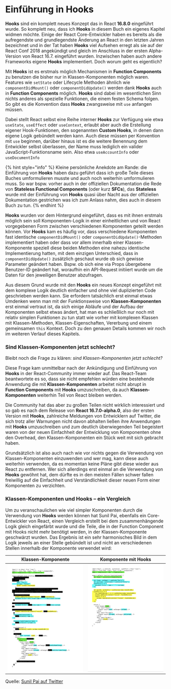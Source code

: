 # Einführung in Hooks

**Hooks** sind ein komplett neues Konzept das in React **16.8.0** eingeführt wurde. So komplett neu, dass ich **Hooks** in diesem Buch ein eigenes Kapitel widmen möchte. Einige der React Core-Entwickler haben es bereits als die aufregendste und grundlegendste Änderung an React in den letzten Jahren bezeichnet und in der Tat haben **Hooks** viel Aufsehen erregt als sie auf der React Conf 2018 angekündigt und gleich im Anschluss in der ersten Alpha-Version von React 16.7. eingeführt wurden. Inzwischen haben auch andere Frameworks eigene **Hooks** implementiert. Doch worum geht es eigentlich?

Mit **Hooks** ist es erstmals möglich Mechanismen in **Function Components** zu benutzen die bisher nur in Klassen-Komponenten möglich waren. Features wie `setState` oder Lifecycle Methoden ähnlich wie `componentDidMount()` oder `componentDidUpdate()` werden dank **Hooks** auch in **Function Components** möglich. **Hooks** sind dabei im wesentlichen Sinn nichts anderes als spezielle Funktionen, die einem festen Schema folgen. So gibt es die Konvention dass **Hooks** zwangsweise mit `use` anfangen müssen. 

Dabei stellt React selbst eine Reihe interner **Hooks** zur Verfügung wie etwa `useState`, `useEffect` oder `useContext`, erlaubt aber auch die Erstellung eigener Hook-Funktionen, den sogenannten **Custom Hooks**, in denen dann eigene Logik gebündelt werden kann. Auch diese müssen per Konvention mit `use` beginnen, darüber hinaus ist es die weitere Benennung dem Entwickler selbst überlassen, der Name muss lediglich ein valider JavaScript-Funktionsname sein. Also etwa `useAccountInfo` oder `useDocumentInfo`

{% hint style="info" %}
Kleine persönliche Anekdote am Rande: die Einführung von **Hooks** haben dazu geführt dass ich große Teile dieses Buches umformulieren musste und auch noch weiterhin umformulieren muss. So war bspw. vorher auch in der offiziellen Dokumentation die Rede von **Stateless Functional Components** \(oder kurz **SFCs**\), das **Stateless** wurde mit der Einführung von **Hooks** quasi über Nacht aus der offiziellen Dokumentation gestrichen was ich zum Anlass nahm, dies auch in diesem Buch zu tun. 
{% endhint %}

**Hooks** wurden vor dem Hintergrund eingeführt, dass es mit ihnen erstmals möglich sein soll Komponenten-Logik in einer einheitlichen und von React vorgegebenen Form zwischen verschiedenen Komponenten geteilt werden können. Vor **Hooks** kam es häufig vor, dass verschiedene Komponenten fast identische `componentDidMount()` oder `componentDidUpdate()`-Methoden implementiert haben oder dass vor allem innerhalb einer Klassen-Komponente speziell diese beiden Methoden eine nahezu identische Implementierung hatten, mit dem einzigen Unterschied, dass in `componentDidUpdate()` zusätzlich geschaut wurde ob sich gewisse Parameter geändert haben. Bspw. ob sich eine via Props übergebene Benutzer-ID geändert hat, woraufhin ein API-Request initiiert wurde um die Daten für den jeweiligen Benutzer abzufragen.

Aus diesem Grund wurde mit den **Hooks** ein neues Konzept eingeführt mit dem komplexe Logik deutlich einfacher und ohne viel duplizierten Code geschrieben werden kann. Sie erfordern tatsächlich erst einmal etwas Umdenken wenn man mit der Funktionsweise von **Klassen-Komponenten** erst einmal vertraut ist, da sich einige Abläufe und der Aufbau der Komponenten selbst etwas ändert, hat man es schließlich nur noch mit relativ simplen Funktionen zu tun statt wie vorher mit komplexen Klassen mit Klassen-Methoden, Klassen-Eigenschaften, Vererbung und einem gemeinsamen `this` Kontext. Doch zu den genauen Details kommen wir noch im weiteren Verlauf dieses Kapitels.

### Sind Klassen-Komponenten jetzt schlecht?

Bleibt noch die Frage zu klären: _sind Klassen-Komponenten jetzt schlecht?_ 

Diese Frage kam unmittelbar nach der Ankündigung und Einführung von **Hooks** in der React-Community immer wieder auf. Das React-Team beantwortete es so, dass sie nicht empfehlen würden eine bestehende Anwendung die mit **Klassen-Komponenten** arbeitet nicht abrupt in **Function Components** mit **Hooks** umzuschreiben, da auch **Klassen-Komponenten** weiterhin Teil von React bleiben werden. 

Die Community hat das aber zu großen Teilen nicht wirklich interessiert und so gab es nach dem Release von **React 16.7.0-alpha.0**, also der ersten Version mit **Hooks**, zahlreiche Meldungen von Entwicklern auf Twitter, die sich trotz aller Warnungen nicht davon abhalten ließen ihre Anwendungen mit **Hooks** umzuschreiben und zum deutlich überwiegenden Teil begeistert waren von der neuen Einfachheit der Entwicklung von Komponenten ohne den Overhead, den Klassen-Komponenten ein Stück weit mit sich gebracht haben.

Grundsätzlich ist also auch nach wie vor nichts gegen die Verwendung von Klassen-Komponenten einzuwenden und wer mag, kann diese auch weiterhin verwenden, da es momentan keine Pläne gibt diese wieder aus React zu entfernen. Wer sich allerdings erst einmal an die Verwendung von **Hooks** gewöhnt hat, dem dürfte es in den meisten Fällen schwer fallen freiwillig auf die Einfachheit und Verständlichkeit dieser neuen Form einer Komponenten zu verzichten.

### Klassen-Komponenten und Hooks – ein Vergleich

Um zu veranschaulichen wie viel simpler Komponenten durch die Verwendung von **Hooks** werden können hat Sunil Pai, ebenfalls ein Core-Entwickler von React, einen Vergleich erstellt bei dem zusammenhängende Logik gleich eingefärbt wurde und die Teile, die in der Function Component mit Hooks nicht mehr benötigt werden, in der Klassen-Komponente geschwärzt wurden. Das Ergebnis ist ein sehr harmonisches Bild in dem Logik jeweils an einer Stelle gebündelt ist und nicht an verschiedenen Stellen innerhalb der Komponente verwendet wird:

| Klassen-Komponente | Komponente mit Hooks |
|-------------------------------|-----------------------------|
|<img src="../.gitbook/assets/react-class.jpg" alt/> | <img src="../.gitbook/assets/react-hooks.jpg" alt/> |

Quelle: [Sunil Pai auf Twitter](https://twitter.com/threepointone/status/1056594421079261185)

